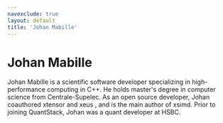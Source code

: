 ```yaml
---
navexclude: true
layout: default
title: 'Johan Mabille'
---
```


# Johan Mabille

Johan Mabille is a scientific software developer specializing in high-performance computing in C++. He holds master's degree in computer science from Centrale-Supelec.
As an open source developer, Johan coauthored xtensor and xeus , and is the main author of xsimd.
Prior to joining QuantStack, Johan was a quant developer at HSBC.